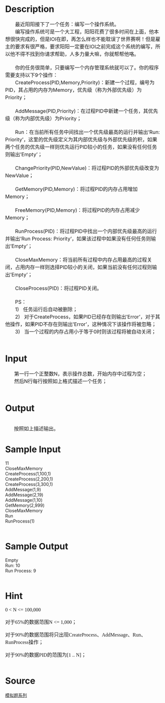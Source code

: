 
# Description

<div class="content"><div style="text-indent: 24pt"><span style="font-size: medium">最近阳阳接下了一个任务：编写一个操作系统。</span></div>
<div style="text-indent: 24pt"><span style="font-size: medium">编写操作系统可是一个大工程，阳阳花费了很多时间在上面，他本想很快完成的，但是IOI在即，再怎么样也不能耽误了世界赛啊！但是雇主的要求有很严格，要求阳阳一定要在IOI之前完成这个系统的编写，所以他不得不找到你请求帮助，人多力量大嘛，你就帮帮他咯。</span></div>
<div style="text-indent: 24pt"><span style="font-size: medium"> </span></div>
<div style="text-indent: 24pt"><span style="font-size: medium">你的任务很简单，只要编写一个内存管理系统就可以了。你的程序需要支持以下9个操作：</span></div>
<div style="text-indent: 24pt"><span style="font-size: medium">CreateProcess(PID,Memory,Priority)：新建一个过程，编号为PID，其占用的内存为Memory，优先级（称为外部优先级）为Priority；</span></div>
<div style="text-indent: 24pt"><span style="font-size: medium"> </span></div>
<div style="text-indent: 24pt"><span style="font-size: medium">AddMessage(PID,Priority)：在过程PID中新建一个任务，其优先级（称为内部优先级）为Priority；</span></div>
<div style="text-indent: 24pt"><span style="font-size: medium"> </span></div>
<div style="text-indent: 24pt"><span style="font-size: medium">Run：在当前所有任务中间找出一个优先级最高的运行并输出’Run: Priority’，这里的优先级定义为其内部优先级与外部优先级的积，如果两个任务的优先级一样则优先运行PID较小的任务，如果没有任何任务则输出’Empty’；</span></div>
<div style="text-indent: 24pt"><span style="font-size: medium"> </span></div>
<div style="text-indent: 24pt"><span style="font-size: medium">ChangePriority(PID,NewValue)：将过程PID的外部优先级改变为NewValue；</span></div>
<div style="text-indent: 24pt"><span style="font-size: medium"> </span></div>
<div style="text-indent: 24pt"><span style="font-size: medium">GetMemory(PID,Memory)：将过程PID的内存占用增加Memory；</span></div>
<div style="text-indent: 24pt"><span style="font-size: medium"> </span></div>
<div style="text-indent: 24pt"><span style="font-size: medium">FreeMemory(PID,Memory)：将过程PID的内存占用减少Memory；</span></div>
<div style="text-indent: 24pt"><span style="font-size: medium"> </span></div>
<div style="text-indent: 24pt"><span style="font-size: medium">RunProcess(PID)：将过程PID中找出一个内部优先级最高的运行并输出’Run Process: Priority’，如果该过程中如果没有任何任务则输出’Empty’；</span></div>
<div style="text-indent: 24pt"><span style="font-size: medium"> </span></div>
<div style="text-indent: 24pt"><span style="font-size: medium">CloseMaxMemory：将当前所有过程中内存占用最高的过程关闭，占用内存一样则选择PID较小的关闭，如果当前没有任何过程则输出’Empty’；</span></div>
<div style="text-indent: 24pt"><span style="font-size: medium"> </span></div>
<div style="text-indent: 24pt"><span style="font-size: medium">CloseProcess(PID)：将过程PID关闭。</span></div>
<div style="text-indent: 24pt"><span style="font-size: medium"> </span></div>
<div style="text-indent: 24pt"><span style="font-size: medium">PS：</span></div>
<div style="text-indent: 24pt"><span style="font-size: medium">1)   任务运行后自动被删除；</span></div>
<div style="text-indent: 24pt"><span style="font-size: medium">2)   对于CreateProcess，如果PID已经存在则输出’Error’，对于其他操作，如果PID不存在则输出’Error’，这种情况下该操作将被忽略；</span></div>
<div style="text-indent: 24pt"><span style="font-size: medium">3)   当一个过程的内存占用小于等于0时则该过程将被自动关闭；</span></div>
<div style="text-indent: 24pt"><span style="font-size: medium"> </span></div></div>

# Input

<div class="content"><div style="text-indent: 21.75pt"><span style="font-size: medium">第一行一个正整数N，表示操作总数，开始内存中过程为空；</span></div>
<div style="text-indent: 21.75pt"><span style="font-size: medium">然后N行每行按照如上格式描述一个任务；</span></div>
<div><span style="font-size: medium"> </span></div></div>

# Output

<div class="content"><div> </div>
<div style="text-indent: 21.25pt"><span style="font-size: medium">按照如上描述输出。</span></div></div>

# Sample Input

<div class="content"><span class="sampledata">11<br/>
CloseMaxMemory<br/>
CreateProcess(1,100,1)<br/>
CreateProcess(2,200,1)<br/>
CreateProcess(3,300,1)<br/>
AddMessage(1,9)<br/>
AddMessage(2,19)<br/>
AddMessage(1,10)<br/>
GetMemory(2,999)<br/>
CloseMaxMemory<br/>
Run<br/>
RunProcess(1)<br/>
<br/>
</span></div>

# Sample Output

<div class="content"><span class="sampledata">Empty<br/>
Run: 10<br/>
Run Process: 9<br/>
<br/>
</span></div>

# Hint

<div class="content"><p></p><p class="MsoNormal" style="margin: 0cm 0cm 0pt"><span lang="EN-US" style="font-size: 12pt; mso-bidi-font-size: 10.0pt"><font face="Times New Roman">0 &lt; N &lt;= 100,000<o:p></o:p></font></span></p><br/>
<p class="MsoNormal" style="margin: 0cm 0cm 0pt"><span style="font-size: 12pt; font-family: 宋体; mso-ascii-font-family: &#39;Times New Roman&#39;; mso-hansi-font-family: &#39;Times New Roman&#39;; mso-bidi-font-size: 10.0pt">对于</span><span lang="EN-US" style="font-size: 12pt; mso-bidi-font-size: 10.0pt"><font face="Times New Roman">65%</font></span><span style="font-size: 12pt; font-family: 宋体; mso-ascii-font-family: &#39;Times New Roman&#39;; mso-hansi-font-family: &#39;Times New Roman&#39;; mso-bidi-font-size: 10.0pt">的数据范围</span><span lang="EN-US" style="font-size: 12pt; mso-bidi-font-size: 10.0pt"><font face="Times New Roman">N &lt;= 1,000</font></span><span style="font-size: 12pt; font-family: 宋体; mso-ascii-font-family: &#39;Times New Roman&#39;; mso-hansi-font-family: &#39;Times New Roman&#39;; mso-bidi-font-size: 10.0pt">；</span><span lang="EN-US" style="font-size: 12pt; mso-bidi-font-size: 10.0pt"><o:p></o:p></span></p><br/>
<p class="MsoNormal" style="margin: 0cm 0cm 0pt"><span style="font-size: 12pt; font-family: 宋体; mso-ascii-font-family: &#39;Times New Roman&#39;; mso-hansi-font-family: &#39;Times New Roman&#39;; mso-bidi-font-size: 10.0pt">对于</span><span lang="EN-US" style="font-size: 12pt; mso-bidi-font-size: 10.0pt"><font face="Times New Roman">90%</font></span><span style="font-size: 12pt; font-family: 宋体; mso-ascii-font-family: &#39;Times New Roman&#39;; mso-hansi-font-family: &#39;Times New Roman&#39;; mso-bidi-font-size: 10.0pt">的数据范围将只出现</span><span lang="EN-US" style="font-size: 12pt; mso-bidi-font-size: 10.0pt"><font face="Times New Roman">CreateProcess</font></span><span style="font-size: 12pt; font-family: 宋体; mso-ascii-font-family: &#39;Times New Roman&#39;; mso-hansi-font-family: &#39;Times New Roman&#39;; mso-bidi-font-size: 10.0pt">、</span><span lang="EN-US" style="font-size: 12pt; mso-bidi-font-size: 10.0pt"><font face="Times New Roman">AddMessage</font></span><span style="font-size: 12pt; font-family: 宋体; mso-ascii-font-family: &#39;Times New Roman&#39;; mso-hansi-font-family: &#39;Times New Roman&#39;; mso-bidi-font-size: 10.0pt">、</span><span lang="EN-US" style="font-size: 12pt; mso-bidi-font-size: 10.0pt"><font face="Times New Roman">Run</font></span><span style="font-size: 12pt; font-family: 宋体; mso-ascii-font-family: &#39;Times New Roman&#39;; mso-hansi-font-family: &#39;Times New Roman&#39;; mso-bidi-font-size: 10.0pt">、</span><span lang="EN-US" style="font-size: 12pt; mso-bidi-font-size: 10.0pt"><font face="Times New Roman">RunProcess</font></span><span style="font-size: 12pt; font-family: 宋体; mso-ascii-font-family: &#39;Times New Roman&#39;; mso-hansi-font-family: &#39;Times New Roman&#39;; mso-bidi-font-size: 10.0pt">操作；</span><span lang="EN-US" style="font-size: 12pt; mso-bidi-font-size: 10.0pt"><o:p></o:p></span></p><br/>
<p class="MsoNormal" style="margin: 0cm 0cm 0pt"><span style="font-size: 12pt; font-family: 宋体; mso-ascii-font-family: &#39;Times New Roman&#39;; mso-hansi-font-family: &#39;Times New Roman&#39;; mso-bidi-font-size: 10.0pt">对于</span><span lang="EN-US" style="font-size: 12pt; mso-bidi-font-size: 10.0pt"><font face="Times New Roman">90%</font></span><span style="font-size: 12pt; font-family: 宋体; mso-ascii-font-family: &#39;Times New Roman&#39;; mso-hansi-font-family: &#39;Times New Roman&#39;; mso-bidi-font-size: 10.0pt">的数据</span><span lang="EN-US" style="font-size: 12pt; mso-bidi-font-size: 10.0pt"><font face="Times New Roman">PID</font></span><span style="font-size: 12pt; font-family: 宋体; mso-ascii-font-family: &#39;Times New Roman&#39;; mso-hansi-font-family: &#39;Times New Roman&#39;; mso-bidi-font-size: 10.0pt">的范围为</span><span lang="EN-US" style="font-size: 12pt; mso-bidi-font-size: 10.0pt"><font face="Times New Roman">[1 .. N]</font></span><span style="font-size: 12pt; font-family: 宋体; mso-ascii-font-family: &#39;Times New Roman&#39;; mso-hansi-font-family: &#39;Times New Roman&#39;; mso-bidi-font-size: 10.0pt">；</span><span lang="EN-US" style="font-size: 12pt; mso-bidi-font-size: 10.0pt"><o:p></o:p></span></p><br/>
<p></p><p></p></div>

# Source

<div class="content"><p><a href="problemset.php?search=模拟题系列">模拟题系列</a></p></div>

